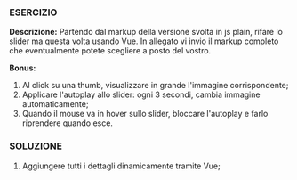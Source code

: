 ### ESERCIZIO
**Descrizione:**
Partendo dal markup della versione svolta in js plain, rifare lo slider ma questa volta usando Vue.
In allegato vi invio il markup completo che eventualmente potete scegliere a posto del vostro.

**Bonus:**
1. Al click su una thumb, visualizzare in grande l'immagine corrispondente;
2. Applicare l'autoplay allo slider: ogni 3 secondi, cambia immagine automaticamente;
3. Quando il mouse va in hover sullo slider, bloccare l'autoplay e farlo riprendere quando esce.


### SOLUZIONE

1. Aggiungere tutti i dettagli dinamicamente tramite Vue;
